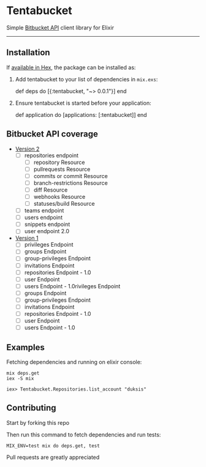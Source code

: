 # Tentabucket

Simple [Bitbucket API](https://confluence.atlassian.com/bitbucket/use-the-bitbucket-cloud-rest-apis-222724129.html) client library for Elixir

---

## Installation

If [available in Hex](https://hex.pm/docs/publish), the package can be installed as:

  1. Add tentabucket to your list of dependencies in `mix.exs`:

        def deps do
          [{:tentabucket, "~> 0.0.1"}]
        end

  2. Ensure tentabucket is started before your application:

        def application do
          [applications: [:tentabucket]]
        end

## Bitbucket API coverage

  * [Version 2](https://confluence.atlassian.com/bitbucket/version-2-423626329.html)
    * [ ] repositories endpoint
      * [ ] repository Resource
      * [ ] pullrequests Resource
      * [ ] commits or commit Resource
      * [ ] branch-restrictions Resource
      * [ ] diff Resource
      * [ ] webhooks Resource
      * [ ] statuses/build Resource
    * [ ] teams endpoint
    * [ ] users endpoint
    * [ ] snippets endpoint
    * [ ] user endpoint 2.0

  * [Version 1](https://confluence.atlassian.com/bitbucket/version-1-423626337.html)
    * [ ] privileges Endpoint
    * [ ] groups Endpoint
    * [ ] group-privileges Endpoint
    * [ ] invitations Endpoint
    * [ ] repositories Endpoint - 1.0
    * [ ] user Endpoint
    * [ ] users Endpoint - 1.0rivileges Endpoint
    * [ ] groups Endpoint
    * [ ] group-privileges Endpoint
    * [ ] invitations Endpoint
    * [ ] repositories Endpoint - 1.0
    * [ ] user Endpoint
    * [ ] users Endpoint - 1.0

## Examples

Fetching dependencies and running on elixir console:

```console
mix deps.get
iex -S mix
```

```iex
iex> Tentabucket.Repositories.list_account "duksis"
```

## Contributing

Start by forking this repo

Then run this command to fetch dependencies and run tests:

```console
MIX_ENV=test mix do deps.get, test
```

Pull requests are greatly appreciated
